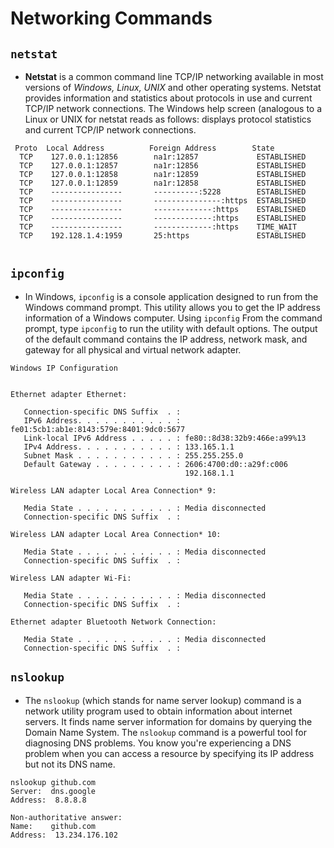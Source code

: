 # Networking Commands

## `netstat`
+ **Netstat** is a common command line TCP/IP networking available in most versions of 
_Windows, Linux, UNIX_ and other operating systems. 
Netstat provides information and statistics about protocols in use and current TCP/IP network 
connections. The Windows help screen (analogous to a Linux or UNIX for netstat reads as follows:
displays protocol statistics and current TCP/IP network connections.
```
 Proto  Local Address          Foreign Address        State
  TCP    127.0.0.1:12856        na1r:12857             ESTABLISHED
  TCP    127.0.0.1:12857        na1r:12856             ESTABLISHED
  TCP    127.0.0.1:12858        na1r:12859             ESTABLISHED
  TCP    127.0.0.1:12859        na1r:12858             ESTABLISHED
  TCP    ----------------       ----------:5228        ESTABLISHED
  TCP    ----------------       ---------------:https  ESTABLISHED
  TCP    ----------------       -------------:https    ESTABLISHED
  TCP    ----------------       -------------:https    ESTABLISHED
  TCP    ----------------       -------------:https    TIME_WAIT
  TCP    192.128.1.4:1959       25:https               ESTABLISHED
 
```

## `ipconfig`
+ In Windows, `ipconfig` is a console application designed to run from the Windows command 
prompt. This utility allows you to get the IP address information of a Windows computer. 
 Using `ipconfig`
From the command prompt, type `ipconfig` to run the utility with default options. The output of the 
default command contains the IP address, network mask, and gateway for all physical and virtual 
network adapter.

```
Windows IP Configuration


Ethernet adapter Ethernet:

   Connection-specific DNS Suffix  . :
   IPv6 Address. . . . . . . . . . . : fe01:5cb1:ab1e:8143:579e:8401:9dc0:5677
   Link-local IPv6 Address . . . . . : fe80::8d38:32b9:466e:a99%13
   IPv4 Address. . . . . . . . . . . : 133.165.1.1
   Subnet Mask . . . . . . . . . . . : 255.255.255.0
   Default Gateway . . . . . . . . . : 2606:4700:d0::a29f:c006
                                       192.168.1.1

Wireless LAN adapter Local Area Connection* 9:

   Media State . . . . . . . . . . . : Media disconnected
   Connection-specific DNS Suffix  . :

Wireless LAN adapter Local Area Connection* 10:

   Media State . . . . . . . . . . . : Media disconnected
   Connection-specific DNS Suffix  . :

Wireless LAN adapter Wi-Fi:

   Media State . . . . . . . . . . . : Media disconnected
   Connection-specific DNS Suffix  . :

Ethernet adapter Bluetooth Network Connection:

   Media State . . . . . . . . . . . : Media disconnected
   Connection-specific DNS Suffix  . :
```

## `nslookup`
+ The `nslookup` (which stands for name server lookup) command is a network utility program used 
to obtain information about internet servers. It finds name server information for domains by querying 
the Domain Name System.
The `nslookup` command is a powerful tool for diagnosing DNS problems. You know you're 
experiencing a DNS problem when you can access a resource by specifying its IP address but not its 
DNS name.

```
nslookup github.com
Server:  dns.google
Address:  8.8.8.8

Non-authoritative answer:
Name:    github.com
Address:  13.234.176.102
```
